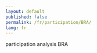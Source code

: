 ```yaml
---
layout: default
published: false
permalink: /fr/participation/BRA/
lang: fr
---
```


participation analysis BRA
